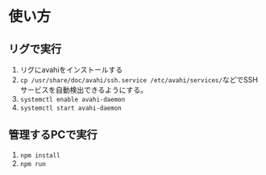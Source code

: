 使い方
======
## リグで実行
1. リグにavahiをインストールする
2. `cp /usr/share/doc/avahi/ssh.service /etc/avahi/services/`などでSSHサービスを自動検出できるようにする。
3. `systemctl enable avahi-daemon`
4. `systemctl start avahi-daemon`
## 管理するPCで実行
1. `npm install`
2. `npm run`